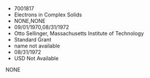 * 7001817
* Electrons in Complex Solids
* NONE,NONE
* 09/01/1970,08/31/1972
* Otto Sellinger, Massachusetts Institute of Technology
* Standard Grant
*   name not available
* 08/31/1972
* USD Not Available

NONE